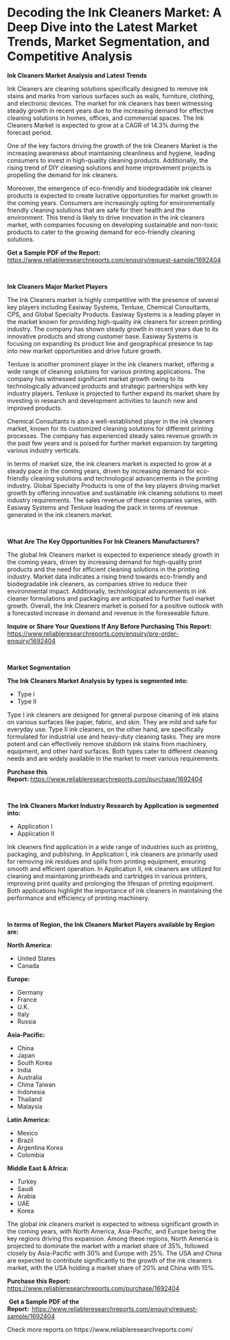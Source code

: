 <p><h1>Decoding the Ink Cleaners Market: A Deep Dive into the Latest Market Trends, Market Segmentation, and Competitive Analysis</h1></p><p><strong>Ink Cleaners Market Analysis and Latest Trends</strong></p>
<p><p>Ink Cleaners are cleaning solutions specifically designed to remove ink stains and marks from various surfaces such as walls, furniture, clothing, and electronic devices. The market for ink cleaners has been witnessing steady growth in recent years due to the increasing demand for effective cleaning solutions in homes, offices, and commercial spaces. The Ink Cleaners Market is expected to grow at a CAGR of 14.3% during the forecast period.</p><p>One of the key factors driving the growth of the Ink Cleaners Market is the increasing awareness about maintaining cleanliness and hygiene, leading consumers to invest in high-quality cleaning products. Additionally, the rising trend of DIY cleaning solutions and home improvement projects is propelling the demand for ink cleaners. </p><p>Moreover, the emergence of eco-friendly and biodegradable ink cleaner products is expected to create lucrative opportunities for market growth in the coming years. Consumers are increasingly opting for environmentally friendly cleaning solutions that are safe for their health and the environment. This trend is likely to drive innovation in the ink cleaners market, with companies focusing on developing sustainable and non-toxic products to cater to the growing demand for eco-friendly cleaning solutions.</p></p>
<p><strong>Get a Sample PDF of the Report:&nbsp;</strong> <a href="https://www.reliableresearchreports.com/enquiry/request-sample/1692404">https://www.reliableresearchreports.com/enquiry/request-sample/1692404</a></p>
<p>&nbsp;</p>
<p><strong>Ink Cleaners Major Market Players</strong></p>
<p><p>The Ink Cleaners market is highly competitive with the presence of several key players including Easiway Systems, Tenluxe, Chemical Consultants, CPS, and Global Specialty Products. Easiway Systems is a leading player in the market known for providing high-quality ink cleaners for screen printing industry. The company has shown steady growth in recent years due to its innovative products and strong customer base. Easiway Systems is focusing on expanding its product line and geographical presence to tap into new market opportunities and drive future growth.</p><p>Tenluxe is another prominent player in the ink cleaners market, offering a wide range of cleaning solutions for various printing applications. The company has witnessed significant market growth owing to its technologically advanced products and strategic partnerships with key industry players. Tenluxe is projected to further expand its market share by investing in research and development activities to launch new and improved products.</p><p>Chemical Consultants is also a well-established player in the ink cleaners market, known for its customized cleaning solutions for different printing processes. The company has experienced steady sales revenue growth in the past few years and is poised for further market expansion by targeting various industry verticals.</p><p>In terms of market size, the ink cleaners market is expected to grow at a steady pace in the coming years, driven by increasing demand for eco-friendly cleaning solutions and technological advancements in the printing industry. Global Specialty Products is one of the key players driving market growth by offering innovative and sustainable ink cleaning solutions to meet industry requirements. The sales revenue of these companies varies, with Easiway Systems and Tenluxe leading the pack in terms of revenue generated in the ink cleaners market.</p></p>
<p>&nbsp;</p>
<p><strong>What Are The Key Opportunities For Ink Cleaners Manufacturers?</strong></p>
<p><p>The global Ink Cleaners market is expected to experience steady growth in the coming years, driven by increasing demand for high-quality print products and the need for efficient cleaning solutions in the printing industry. Market data indicates a rising trend towards eco-friendly and biodegradable ink cleaners, as companies strive to reduce their environmental impact. Additionally, technological advancements in ink cleaner formulations and packaging are anticipated to further fuel market growth. Overall, the Ink Cleaners market is poised for a positive outlook with a forecasted increase in demand and revenue in the foreseeable future.</p></p>
<p><strong>Inquire or Share Your Questions If Any Before Purchasing This Report:</strong> <a href="https://www.reliableresearchreports.com/enquiry/pre-order-enquiry/1692404">https://www.reliableresearchreports.com/enquiry/pre-order-enquiry/1692404</a></p>
<p>&nbsp;</p>
<p><strong>Market Segmentation</strong></p>
<p><strong>The Ink Cleaners Market Analysis by types is segmented into:</strong></p>
<p><ul><li>Type I</li><li>Type II</li></ul></p>
<p><p>Type I ink cleaners are designed for general purpose cleaning of ink stains on various surfaces like paper, fabric, and skin. They are mild and safe for everyday use. Type II ink cleaners, on the other hand, are specifically formulated for industrial use and heavy-duty cleaning tasks. They are more potent and can effectively remove stubborn ink stains from machinery, equipment, and other hard surfaces. Both types cater to different cleaning needs and are widely available in the market to meet various requirements.</p></p>
<p><strong>Purchase this Report:&nbsp;</strong><a href="https://www.reliableresearchreports.com/purchase/1692404">https://www.reliableresearchreports.com/purchase/1692404</a></p>
<p>&nbsp;</p>
<p><strong>The Ink Cleaners Market Industry Research by Application is segmented into:</strong></p>
<p><ul><li>Application I</li><li>Application II</li></ul></p>
<p><p>Ink cleaners find application in a wide range of industries such as printing, packaging, and publishing. In Application I, ink cleaners are primarily used for removing ink residues and spills from printing equipment, ensuring smooth and efficient operation. In Application II, ink cleaners are utilized for cleaning and maintaining printheads and cartridges in various printers, improving print quality and prolonging the lifespan of printing equipment. Both applications highlight the importance of ink cleaners in maintaining the performance and efficiency of printing machinery.</p></p>
<p>&nbsp;</p>
<p><strong>In terms of Region, the Ink Cleaners Market Players available by Region are:</strong></p>
<p>
    <p> <strong> North America: </strong>
        <ul>
            <li>United States</li>
            <li>Canada</li>
        </ul>
        </p> 
    <p> <strong> Europe: </strong>
        <ul>
            <li>Germany</li>
            <li>France</li>
            <li>U.K.</li>
            <li>Italy</li>
            <li>Russia</li>
        </ul>
        </p> 
    <p> <strong> Asia-Pacific: </strong>
        <ul>
            <li>China</li>
            <li>Japan</li>
            <li>South Korea</li>
            <li>India</li>
            <li>Australia</li>
            <li>China Taiwan</li>
            <li>Indonesia</li>
            <li>Thailand</li>
            <li>Malaysia</li>
        </ul>
        </p> 
    <p> <strong> Latin America: </strong>
        <ul>
            <li>Mexico</li>
            <li>Brazil</li>
            <li>Argentina Korea</li>
            <li>Colombia</li>
        </ul>
        </p> 
    <p> <strong> Middle East & Africa: </strong>
        <ul>
            <li>Turkey</li>
            <li>Saudi</li>
            <li>Arabia</li>
            <li>UAE</li>
            <li>Korea</li>
        </ul>
    </p>
    </p>
<p><p>The global ink cleaners market is expected to witness significant growth in the coming years, with North America, Asia-Pacific, and Europe being the key regions driving this expansion. Among these regions, North America is projected to dominate the market with a market share of 35%, followed closely by Asia-Pacific with 30% and Europe with 25%. The USA and China are expected to contribute significantly to the growth of the ink cleaners market, with the USA holding a market share of 20% and China with 15%.</p></p>
<p><strong>Purchase this Report: </strong><a href="https://www.reliableresearchreports.com/purchase/1692404">https://www.reliableresearchreports.com/purchase/1692404</a></p>
<p>&nbsp;<strong>Get a Sample PDF of the Report:&nbsp;&nbsp;</strong><a href="https://www.reliableresearchreports.com/enquiry/request-sample/1692404">https://www.reliableresearchreports.com/enquiry/request-sample/1692404</a></p>
<p><strong></strong></p>
<p>Check more reports on https://www.reliableresearchreports.com/</p>